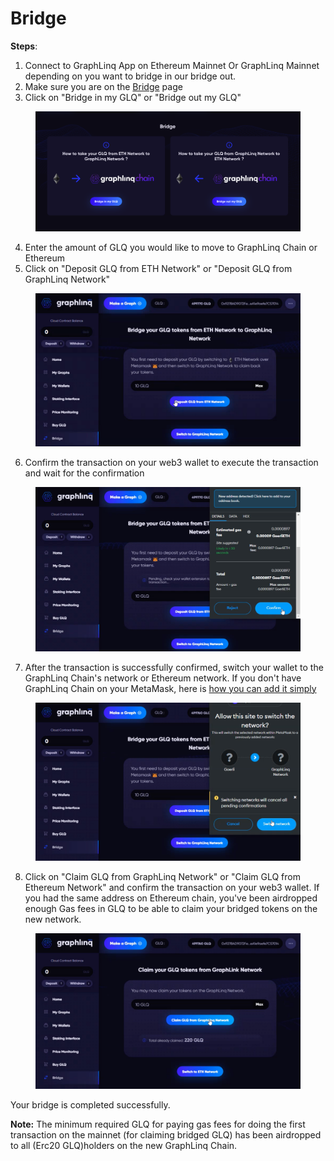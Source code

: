 # Bridge

**Steps**:

1. Connect to GraphLinq App on Ethereum Mainnet Or GraphLinq Mainnet depending on  you want to bridge in our bridge out.
2. Make sure you are on the [Bridge](https://app.graphlinq.io/app/bridge) page
3. Click on "Bridge in my GLQ" or "Bridge out my GLQ"

<figure><img src="../../.gitbook/assets/Screenshot 2023-02-17 at 2.38.01 PM.png" alt=""><figcaption></figcaption></figure>

4. Enter the amount of GLQ you would like to move to GraphLinq Chain or Ethereum&#x20;
5. Click on "Deposit GLQ from ETH Network" or "Deposit GLQ from GraphLinq Network"

<figure><img src="../../.gitbook/assets/Screenshot 2023-02-09 at 7.56.27 PM.png" alt=""><figcaption></figcaption></figure>

6. Confirm the transaction on your web3 wallet to execute the transaction and wait for the confirmation

<figure><img src="../../.gitbook/assets/Screenshot 2023-02-09 at 7.58.48 PM.png" alt=""><figcaption></figcaption></figure>

7. After the transaction is successfully confirmed, switch your wallet to the GraphLinq Chain's network or Ethereum network. If you don't have GraphLinq Chain on your MetaMask, here is [how you can add it simply](../networks/graphlinq-chain-mainnet/wallet/add-graphlinq-chain-to-metamask.md)

<figure><img src="../../.gitbook/assets/Screenshot 2023-02-09 at 8.01.02 PM.png" alt=""><figcaption></figcaption></figure>

8. Click on "Claim GLQ from GraphLinq Network" or "Claim GLQ from Ethereum Network" and confirm the transaction on your web3 wallet. If you had the same address on Ethereum chain, you've been airdropped enough Gas fees in GLQ to be able to claim your bridged tokens on the new network.&#x20;

<figure><img src="../../.gitbook/assets/Screenshot 2023-02-09 at 8.02.43 PM.png" alt=""><figcaption></figcaption></figure>

Your bridge is completed successfully.&#x20;

**Note:** The minimum required GLQ for paying gas fees for doing the first transaction on the mainnet (for claiming bridged GLQ) has been airdropped to all (Erc20 GLQ)holders on the new GraphLinq Chain. &#x20;
